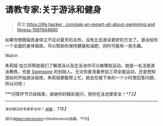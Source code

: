 # 请教专家:关于游泳和健身

> 原文:[https://life hacker . com/ask-an-expert-all-about-swimming and fitness-1597944880](https://lifehacker.com/ask-an-expert-all-about-swimming-and-fitness-1597944880)

如果你想既锻炼身体又不应对夏天的炎热，没有比去游泳更好的方法了。游泳给你一个全面的身体锻炼，可以帮助你保持健康和减肥，同时可能有一些乐趣。

Watch

朱莉娅·加兰将帮助我们了解游泳以及在泳池中可以做哪些运动，她是一名注册游泳教练，也是 [Swimspire](http://www.swimspire.com/) 的创始人。无论你是准备参加三项全能运动，还是想知道如何开始游泳锻炼，朱莉娅都能帮上忙。她会在接下来的一个小时里回答问题，所以问吧！

***问答环节已经结束，谢谢你的精彩提问，祝你在泳池里安全！**T3】*

* * *

*<small>有你想见的专家参与吗？</small>* [*<small>邮箱</small>*](mailto:andy@lifehacker.com) *<small>。</small>T15】*

<small>*照片由*</small>[<small>*bikerriderlondon*</small>](http://www.shutterstock.com/pic-109793171/stock-photo-female-participants-gushing-through-water-in-swimming-competition.html?src=jrAhCy5sgVrYXFFJj3qT5A-1-26)<small>*(Shutterstock)拍摄。*T15】</small>